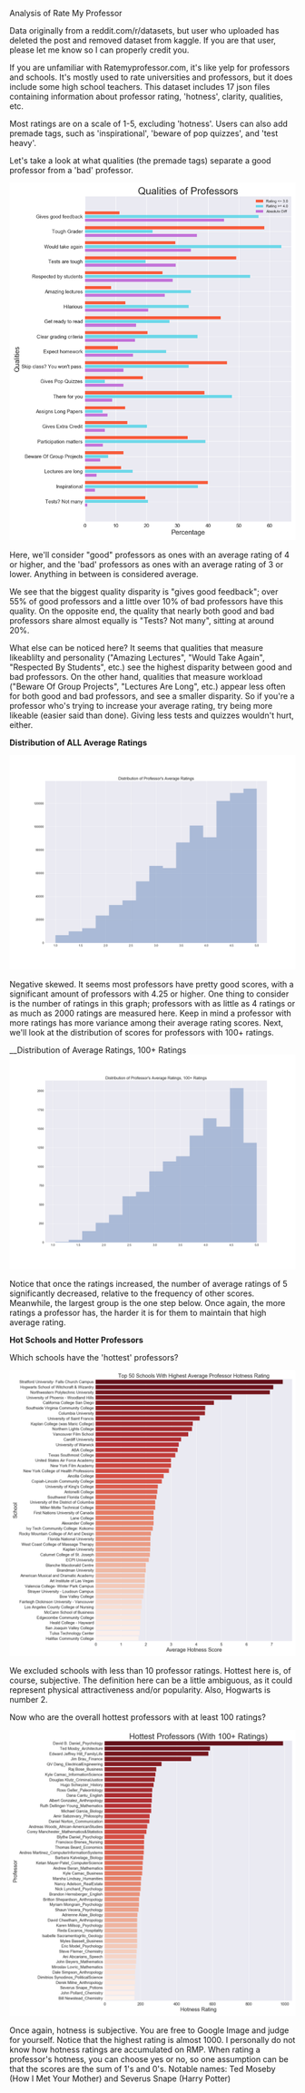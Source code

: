 Analysis of Rate My Professor

Data originally from a reddit.com/r/datasets, but user who uploaded has deleted the post and removed dataset from kaggle. If you are that user, please let me know so I can properly credit you.

If you are unfamiliar with Ratemyprofessor.com, it's like yelp for professors and schools. It's mostly used to rate universities and professors, but it does include some high school teachers. This dataset includes 17 json files containing information about professor rating, 'hotness', clarity, qualities, etc.

Most ratings are on a scale of 1-5, excluding 'hotness'. Users can also add premade tags, such as 'inspirational', 'beware of pop quizzes', and 'test heavy'.

Let's take a look at what qualities (the premade tags) separate a good professor from a 'bad' professor.

![alt text](Graphs/Qualities_of_Professors.png)

Here, we'll consider "good" professors as ones with an average rating of 4 or higher, and the 'bad' professors as ones with an average rating of 3 or lower. Anything in between is considered average.

We see that the biggest quality disparity is "gives good feedback"; over 55% of good professors and a little over 10% of bad professors have this quality. On the opposite end, the quality that nearly both good and bad professors share almost equally is "Tests? Not many", sitting at around 20%.

What else can be noticed here? It seems that qualities that measure likeablilty and personality ("Amazing Lectures", "Would Take Again", "Respected By Students", etc.) see the highest disparity between good and bad professors. On the other hand, qualities that measure workload ("Beware Of Group Projects", "Lectures Are Long", etc.) appear less often for both good and bad professors, and see a smaller disparity. So if you're a professor who's trying to increase your average rating, try being more likeable (easier said than done). Giving less tests and quizzes wouldn't hurt, either.


__Distribution of ALL Average Ratings__

![alt text](Graphs/Distribution_of_Professors_Average_Ratings.png)

Negative skewed. It seems most professors have pretty good scores, with a significant amount of professors with 4.25 or higher. One thing to consider is the number of ratings in this graph; professors with as little as 4 ratings or as much as 2000 ratings are measured here. Keep in mind a professor with more ratings has more variance among their average rating scores. Next, we'll look at the distribution of scores for professors with 100+ ratings.

__Distribution of Average Ratings, 100+ Ratings
![alt text](Graphs/Distribution_of_Professors_Average_Ratings_100+_Ratings.png)

Notice that once the ratings increased, the number of average ratings of 5 significantly decreased, relative to the frequency of other scores. Meanwhile, the largest group is the one step below. Once again, the more ratings a professor has, the harder it is for them to maintain that high average rating.

__Hot Schools and Hotter Professors__

Which schools have the 'hottest' professors?

![alt text](Graphs/Top_50_Schools_With_Highest_Average_Professor_Hotness_Rating.png)

We excluded schools with less than 10 professor ratings. Hottest here is, of course, subjective. The definition here can be a little ambiguous, as it could represent physical attractiveness and/or popularity. Also, Hogwarts is number 2.

Now who are the overall hottest professors with at least 100 ratings?

![alt text](Graphs/Hottest_Professors_(With_100+_Ratings).png)

Once again, hotness is subjective. You are free to Google Image and judge for yourself. Notice that the highest rating is almost 1000. I personally do not know how hotness ratings are accumulated on RMP. When rating a professor's hotness, you can choose yes or no, so one assumption can be that the scores are the sum of 1's and 0's. Notable names: Ted Moseby (How I Met Your Mother) and Severus Snape (Harry Potter)



